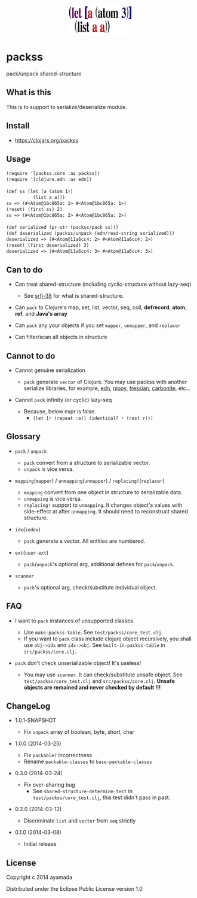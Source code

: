 <div align="center"><img src="https://github.com/ayamada/packss/raw/master/logo.png" /></div>


# packss

pack/unpack shared-structure


## What is this

This is to support to serialize/deserialize module.


## Install

- https://clojars.org/packss


## Usage

~~~
(require '[packss.core :as packss])
(require '[clojure.edn :as edn])

(def ss (let [a (atom 1)]
          (list a a)))
ss => (#<Atom@1bc865a: 1> #<Atom@1bc865a: 1>)
(reset! (first ss) 2)
ss => (#<Atom@1bc865a: 2> #<Atom@1bc865a: 2>)

(def serialized (pr-str (packss/pack ss)))
(def deserialized (packss/unpack (edn/read-string serialized)))
deserialized => (#<Atom@11a6cc4: 2> #<Atom@11a6cc4: 2>)
(reset! (first deserialized) 3)
deserialized => (#<Atom@11a6cc4: 3> #<Atom@11a6cc4: 3>)
~~~


## Can to do

- Can treat shared-structure (including cyclic-structure without lazy-seq)
    - See [srfi-38](http://srfi.schemers.org/srfi-38/srfi-38.html)
      for what is shared-structure.

- Can `pack` to Clojure's map, set, list, vector, seq, coll, **defrecord**,
  **atom**, **ref**, and **Java's array**

- Can `pack` any your objects if you set `mapper`, `unmapper`, and `replacer`

- Can filter/scan all objects in structure


## Cannot to do

- Cannot genuine serialization
    - `pack` generate `vector` of Clojure.
      You may use packss with another serialize libraries, for example,
      [edn](http://clojure.github.io/clojure/clojure.edn-api.html),
      [nippy](https://github.com/ptaoussanis/nippy),
      [fressian](https://github.com/clojure/data.fressian),
      [carbonite](https://github.com/sritchie/carbonite),
      etc...

- Cannot `pack` infinity (or cyclic) lazy-seq
    - Because, below expr is false.
        - `(let [r (repeat :a)] (identical? r (rest r)))`


## Glossary

- `pack` / `unpack`
    - `pack` convert from a structure to serializable vector.
    - `unpack` is vice versa.

- `mapping`(`mapper`) / `unmapping`(`unmapper`) / `replacing!`(`replacer`)
    - `mapping` convert from one object in structure to serializable data.
    - `unmapping` is vice versa.
    - `replacing!` support to `unmapping`.
      It changes object's values with side-effect at after `unmapping`.
      It should need to reconstruct shared structure.

- `idx`(`index`)
    - `pack` generate a vector. All entities are numbered.

- `ext`(`user-ext`)
    - `pack`/`unpack`'s optional arg, additional defines for `pack`/`unpack`.

- `scanner`
    - `pack`'s optional arg, check/substitute individual object.


## FAQ

- I want to `pack` instances of unsupported classes.
    - Use `make-packss-table`. See `test/packss/core_test.clj`.
    - If you want to `pack` class include clojure object recursively,
      you shall use `obj->idx` and `idx->obj`.
      See `built-in-packss-table` in `src/packss/core.clj`.

- `pack` don't check unserializable object! It's useless!
    - You may use `scanner`. It can check/substitute unsafe object.
      See `test/packss/core_test.clj` and `src/packss/core.clj`.
      **Unsafe objects are remained and never checked by default !!!**


## ChangeLog

- 1.0.1-SNAPSHOT
    - Fix `unpack` array of boolean, byte, short, char

- 1.0.0 (2014-03-25)
    - Fix `packable?` incorrectness
    - Rename `packable-classes` to `base-packable-classes`

- 0.3.0 (2014-03-24)
    - Fix over-sharing bug
        - See `shared-structure-determine-test`
          in `test/packss/core_test.clj`, this test didn't pass in past.

- 0.2.0 (2014-03-12)
    - Discriminate `list` and `vector` from `seq` strictly

- 0.1.0 (2014-03-08)
    - Initial release


## License

Copyright c 2014 ayamada

Distributed under the Eclipse Public License version 1.0


